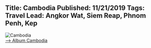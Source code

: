 Title: Cambodia
Published: 11/21/2019
Tags: Travel
Lead: Angkor Wat, Siem Reap, Phnom Penh, Kep
---
![Cambodia](https://lh3.googleusercontent.com/bCxYYJKJJjENTX1BtWmOy7zvpy4g0FaHBWDYZWMqOtg1Z2XUUoSDi9r3cQm581Y7m9BduSnYmpUESG5pQANAra8jjeGInpty4VBa7YeFbiIa70Zz1VrKO29bMXfbjNlPRc3AGL2tvOoDDniH2bW9-O3AC0Blhf0hZ4M5lIzKgnA-KC-YUZbOLRQNQt8EjNB0IpABf4BbYC4hv7blEovp1SZWIY0IioyXwd8uvC_tB5vppXiFhtyWUcSuurWHQPKuaKm3BeARYvnHCCqt_w_7Zx0BAxgQj8P-dLU7P5Ju2R4j0Xfwo6ceqaYazwCmO788q3ShAI1xpRKVNkYlP61sIGCiVpQRp_rrkCKOqJm_TQoGZaG81Dgbse16wMc4JZO8ArZqSDbO2o2yzZRQ064ImQe3K9ApR6dke5HEWuUEKoVxIt1dtKDLdBPfe292jfpJEqeA7Hn4Q-rFoakwHgi0Ih21c84FKEnTP9WgDH2Ruh9d5k01CPYFoF1CI-2Lqvg2zVDzWXQ-EZKkBXKdLEmVUYcZ9hd5LUsu0aJya-LBwhLVg0IKGdq2zOYqZSrf54_7xZ5ZrAM-XdvhllRgtQNqTm75zq8tZgSzbtCjO8sLssHvcOvK9tnHkVjlsqq_MU14N34r8YrlkLtG88t3JUqZlPczgf-p4vMkpqHTqZxxzE_t9rRaj1j4f5mi=s217-p-k-no)  
<a href="https://photos.app.goo.gl/cxCFpsDC8MyD6kFu5" target="_blank">--> Album Cambodia</a>
